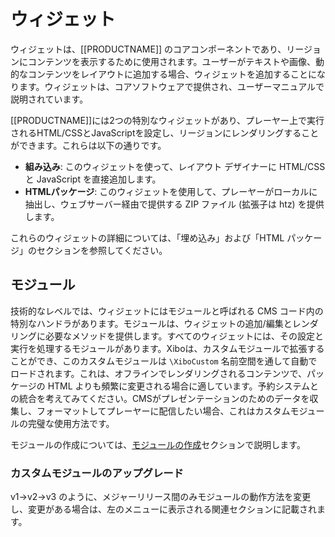 <!--toc=widgets-->

# ウィジェット
ウィジェットは、[[PRODUCTNAME]] のコアコンポーネントであり、リージョンにコンテンツを表示するために使用されます。ユーザーがテキストや画像、動的なコンテンツをレイアウトに追加する場合、ウィジェットを追加することになります。ウィジェットは、コアソフトウェアで提供され、ユーザーマニュアルで説明されています。

[[PRODUCTNAME]]には2つの特別なウィジェットがあり、プレーヤー上で実行されるHTML/CSSとJavaScriptを設定し、リージョンにレンダリングすることができます。これらは以下の通りです。

- **組み込み**: このウィジェットを使って、レイアウト デザイナーに HTML/CSS と JavaScript を直接追加します。
- **HTMLパッケージ**: このウィジェットを使用して、プレーヤーがローカルに抽出し、ウェブサーバー経由で提供する ZIP ファイル (拡張子は htz) を提供します。

これらのウィジェットの詳細については、「埋め込み」および「HTML パッケージ」のセクションを参照してください。

## モジュール

技術的なレベルでは、ウィジェットにはモジュールと呼ばれる CMS コード内の特別なハンドラがあります。モジュールは、ウィジェットの追加/編集とレンダリングに必要なメソッドを提供します。すべてのウィジェットには、その設定と実行を処理するモジュールがあります。Xiboは、カスタムモジュールで拡張することができ、このカスタムモジュールは `\XiboCustom` 名前空間を通して自動でロードされます。これは、オフラインでレンダリングされるコンテンツで、パッケージの HTML よりも頻繁に変更される場合に適しています。予約システムとの統合を考えてみてください。CMSがプレゼンテーションのためのデータを収集し、フォーマットしてプレーヤーに配信したい場合、これはカスタムモジュールの完璧な使用方法です。

モジュールの作成については、[モジュールの作成](creating-a-module.html)セクションで説明します。

### カスタムモジュールのアップグレード
v1→v2→v3 のように、メジャーリリース間のみモジュールの動作方法を変更し、変更がある場合は、左のメニューに表示される関連セクションに記載されます。
